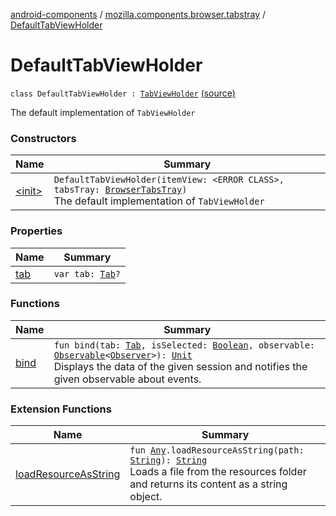 [android-components](../../index.md) / [mozilla.components.browser.tabstray](../index.md) / [DefaultTabViewHolder](./index.md)

# DefaultTabViewHolder

`class DefaultTabViewHolder : `[`TabViewHolder`](../-tab-view-holder/index.md) [(source)](https://github.com/mozilla-mobile/android-components/blob/master/components/browser/tabstray/src/main/java/mozilla/components/browser/tabstray/TabViewHolder.kt#L37)

The default implementation of `TabViewHolder`

### Constructors

| Name | Summary |
|---|---|
| [&lt;init&gt;](-init-.md) | `DefaultTabViewHolder(itemView: <ERROR CLASS>, tabsTray: `[`BrowserTabsTray`](../-browser-tabs-tray/index.md)`)`<br>The default implementation of `TabViewHolder` |

### Properties

| Name | Summary |
|---|---|
| [tab](tab.md) | `var tab: `[`Tab`](../../mozilla.components.concept.tabstray/-tab/index.md)`?` |

### Functions

| Name | Summary |
|---|---|
| [bind](bind.md) | `fun bind(tab: `[`Tab`](../../mozilla.components.concept.tabstray/-tab/index.md)`, isSelected: `[`Boolean`](https://kotlinlang.org/api/latest/jvm/stdlib/kotlin/-boolean/index.html)`, observable: `[`Observable`](../../mozilla.components.support.base.observer/-observable/index.md)`<`[`Observer`](../../mozilla.components.concept.tabstray/-tabs-tray/-observer/index.md)`>): `[`Unit`](https://kotlinlang.org/api/latest/jvm/stdlib/kotlin/-unit/index.html)<br>Displays the data of the given session and notifies the given observable about events. |

### Extension Functions

| Name | Summary |
|---|---|
| [loadResourceAsString](../../mozilla.components.support.test.file/kotlin.-any/load-resource-as-string.md) | `fun `[`Any`](https://kotlinlang.org/api/latest/jvm/stdlib/kotlin/-any/index.html)`.loadResourceAsString(path: `[`String`](https://kotlinlang.org/api/latest/jvm/stdlib/kotlin/-string/index.html)`): `[`String`](https://kotlinlang.org/api/latest/jvm/stdlib/kotlin/-string/index.html)<br>Loads a file from the resources folder and returns its content as a string object. |
